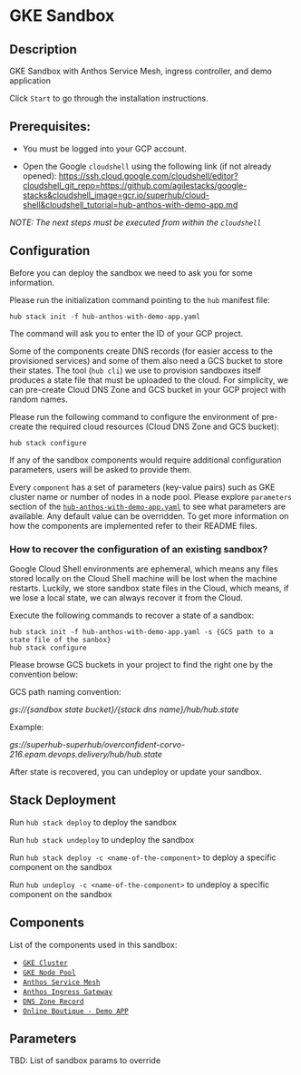 # GKE Sandbox

## Description

GKE Sandbox with Anthos Service Mesh, ingress controller, and demo application

Click `Start` to go through the installation instructions.

## Prerequisites:

* You must be logged into your GCP account.

* Open the Google `cloudshell` using the following link (if not already opened):
https://ssh.cloud.google.com/cloudshell/editor?cloudshell_git_repo=https://github.com/agilestacks/google-stacks&cloudshell_image=gcr.io/superhub/cloud-shell&cloudshell_tutorial=hub-anthos-with-demo-app.md

*NOTE: The next steps must be executed from within the `cloudshell`*

## Configuration

Before you can deploy the sandbox we need to ask you for some information.

Please run the initialization command pointing to the `hub` manifest file:
```shell
hub stack init -f hub-anthos-with-demo-app.yaml
```
The command will ask you to enter the ID of your GCP project.

Some of the components create DNS records (for easier access to the provisioned services) and some of them also need a GCS bucket to store their states.
The tool (`hub cli`) we use to provision sandboxes itself produces a state file that must be uploaded to the cloud.
For simplicity, we can pre-create Cloud DNS Zone and GCS bucket in your GCP project with random names.

Please run the following command to configure the environment of pre-create the required cloud resources (Cloud DNS Zone and GCS bucket):
```shell
hub stack configure
```
If any of the sandbox components would require additional configuration parameters, users will be asked to provide them.

Every `component` has a set of parameters (key-value pairs) such as GKE cluster name or number of nodes in a node pool. 
Please explore `parameters` section of the [`hub-anthos-with-demo-app.yaml`](https://source.cloud.google.com/superhub/stacks/+/master:hub-anthos-with-demo-app-cs.yaml) to see what parameters are available.
Any default value can be overridden.
To get more information on how the components are implemented refer to their README files.

### How to recover the configuration of an existing sandbox?

Google Cloud Shell environments are ephemeral, 
which means any files stored locally on the Cloud Shell machine will be lost when 
the machine restarts.
Luckily, we store sandbox state files in the Cloud, 
which means, if we lose a local state, we can always recover it from the Cloud.

Execute the following commands to recover a state of a sandbox:
```shell
hub stack init -f hub-anthos-with-demo-app.yaml -s {GCS path to a state file of the sanbox}
hub stack configure
```
Please browse GCS buckets in your project to find the right one by the convention below:

GCS path naming convention:

*gs://{sandbox state bucket}/{stack dns name}/hub/hub.state*

Example:

*gs://superhub-superhub/overconfident-corvo-216.epam.devops.delivery/hub/hub.state*

After state is recovered, you can undeploy or update your sandbox.

## Stack Deployment

Run `hub stack deploy` to deploy the sandbox

Run `hub stack undeploy` to undeploy the sandbox

Run `hub stack deploy -c <name-of-the-component>` to deploy a specific component on the sandbox

Run `hub undeploy -c <name-of-the-component>` to undeploy a specific component on the sandbox

## Components

List of the components used in this sandbox:

* [`GKE Cluster`](https://source.cloud.google.com/superhub/stacks/+/master:components/gke-gcloud)
* [`GKE Node Pool`](https://source.cloud.google.com/superhub/stacks/+/master:components/gke-gcloud-node-pool)
* [`Anthos Service Mesh`](https://source.cloud.google.com/superhub/stacks/+/master:components/anthos-service-mesh)
* [`Anthos Ingress Gateway`](https://source.cloud.google.com/superhub/stacks/+/master:components/anthos-ingress-gateway)
* [`DNS Zone Record`](https://source.cloud.google.com/superhub/stacks/+/master:components/dns-zone-record-set)
* [`Online Boutique - Demo APP`](https://source.cloud.google.com/superhub/stacks/+/master:components/online-boutique-app)

## Parameters

TBD: List of sandbox params to override
